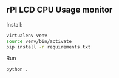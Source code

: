 rPI LCD CPU Usage monitor
-------------------------

Install:

```bash
virtualenv venv
source venv/bin/activate
pip install -r requirements.txt
```

Run
```bash
python .
```

